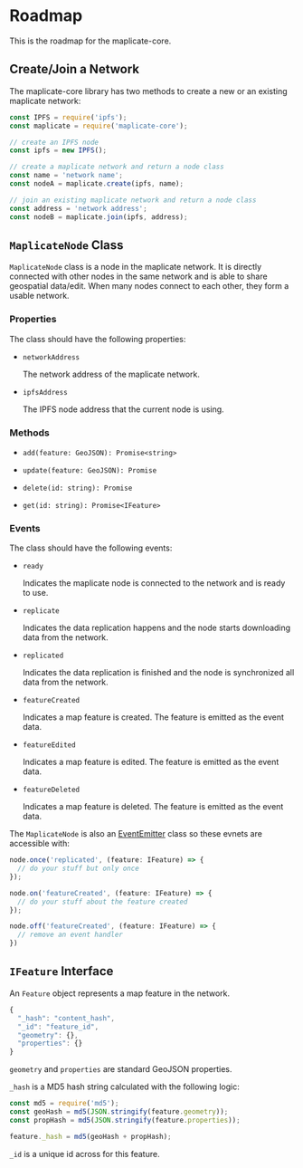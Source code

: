 # Roadmap

This is the roadmap for the maplicate-core.

## Create/Join a Network

The maplicate-core library has two methods to create a new or an existing maplicate network:

``` javascript
const IPFS = require('ipfs');
const maplicate = require('maplicate-core');

// create an IPFS node
const ipfs = new IPFS();

// create a maplicate network and return a node class
const name = 'network name';
const nodeA = maplicate.create(ipfs, name);

// join an existing maplicate network and return a node class
const address = 'network address';
const nodeB = maplicate.join(ipfs, address);
```

## `MaplicateNode` Class

`MaplicateNode` class is a node in the maplicate network. It is directly connected with other nodes in the same network and is able to share geospatial data/edit. When many nodes connect to each other, they form a usable network.

### Properties

The class should have the following properties:

* `networkAddress`

  The network address of the maplicate network.

* `ipfsAddress`

  The IPFS node address that the current node is using.

### Methods

* `add(feature: GeoJSON): Promise<string>`

* `update(feature: GeoJSON): Promise`

* `delete(id: string): Promise`

* `get(id: string): Promise<IFeature>`

### Events

The class should have the following events:

* `ready`

  Indicates the maplicate node is connected to the network and is ready to use.

* `replicate`

  Indicates the data replication happens and the node starts downloading data from the network.

* `replicated`

  Indicates the data replication is finished and the node is synchronized all data from the network.

* `featureCreated`

  Indicates a map feature is created. The feature is emitted as the event data.

* `featureEdited`

  Indicates a map feature is edited. The feature is emitted as the event data.

* `featureDeleted`

  Indicates a map feature is deleted. The feature is emitted as the event data.

The `MaplicateNode` is also an [EventEmitter](https://nodejs.org/api/events.html#events_class_eventemitter) class so these evnets are accessible with:

``` javascript
node.once('replicated', (feature: IFeature) => {
  // do your stuff but only once
});

node.on('featureCreated', (feature: IFeature) => {
  // do your stuff about the feature created
});

node.off('featureCreated', (feature: IFeature) => {
  // remove an event handler
})
```

## `IFeature` Interface

An `Feature` object represents a map feature in the network.

``` javascript
{
  "_hash": "content_hash",
  "_id": "feature_id",
  "geometry": {},
  "properties": {}
}
```

`geometry` and `properties` are standard GeoJSON properties.

`_hash` is a MD5 hash string calculated with the following logic:

``` javascript
const md5 = require('md5');
const geoHash = md5(JSON.stringify(feature.geometry));
const propHash = md5(JSON.stringify(feature.properties));

feature._hash = md5(geoHash + propHash);
```  

`_id` is a unique id across for this feature.
